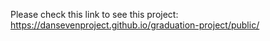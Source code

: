 Please check this link to see this project: https://dansevenproject.github.io/graduation-project/public/
